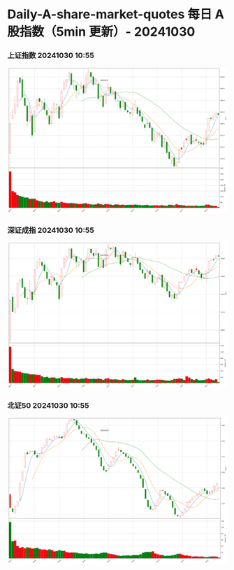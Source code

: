 
# Daily-A-share-market-quotes 每日 A 股指数（5min 更新）- 20241030

### 上证指数 20241030 10:55
![](./fig/2024/10/20241030-sh000001.png)

### 深证成指 20241030 10:55
![](./fig/2024/10/20241030-sz399001.png)

### 北证50 20241030 10:55
![](./fig/2024/10/20241030-bj899050.png)
